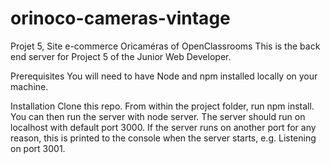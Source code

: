 # orinoco-cameras-vintage
Projet 5, Site e-commerce Oricaméras of OpenClassrooms
This is the back end server for Project 5 of the Junior Web Developer.

Prerequisites
You will need to have Node and npm installed locally on your machine.

Installation
Clone this repo. From within the project folder, run npm install. 
You can then run the server with node server. 
The server should run on localhost with default port 3000. 
If the server runs on another port for any reason, this is printed to the console when the server starts, e.g. 
Listening on port 3001.
